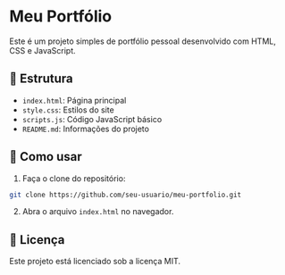 # Meu Portfólio

Este é um projeto simples de portfólio pessoal desenvolvido com HTML, CSS e JavaScript.

## 📁 Estrutura

- `index.html`: Página principal
- `style.css`: Estilos do site
- `scripts.js`: Código JavaScript básico
- `README.md`: Informações do projeto

## 🚀 Como usar

1. Faça o clone do repositório:
```bash
git clone https://github.com/seu-usuario/meu-portfolio.git
```

2. Abra o arquivo `index.html` no navegador.

## 📄 Licença

Este projeto está licenciado sob a licença MIT.